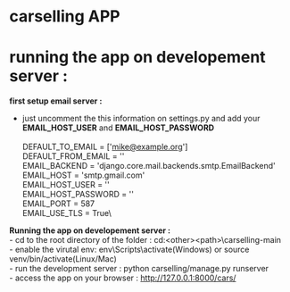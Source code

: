 # carselling APP
  

# running the app on developement server :

**first setup email server :** <br />

  - just uncomment the this information on settings.py and add your **EMAIL_HOST_USER** and **EMAIL_HOST_PASSWORD**<br /><br />
    DEFAULT_TO_EMAIL = ['mike@example.org']\
    DEFAULT_FROM_EMAIL = '<paste your gmail account here>'\
    EMAIL_BACKEND = 'django.core.mail.backends.smtp.EmailBackend'\
    EMAIL_HOST = 'smtp.gmail.com'\
    EMAIL_HOST_USER = '<paste your gmail account here>'\
    EMAIL_HOST_PASSWORD = '<paste Google password or app password here>'\
    EMAIL_PORT = 587\
    EMAIL_USE_TLS = True\
  
**Running the app on developement server :**<br />
    - cd to the root directory of the folder : cd:\<other>\<path>\carselling-main <br />
    - enable the virutal env: env\Scripts\activate(Windows) or source venv/bin/activate(Linux/Mac) <br />
    - run the development server : python carselling/manage.py runserver <br />
    - access the app on your browser : http://127.0.0.1:8000/cars/ <br />
